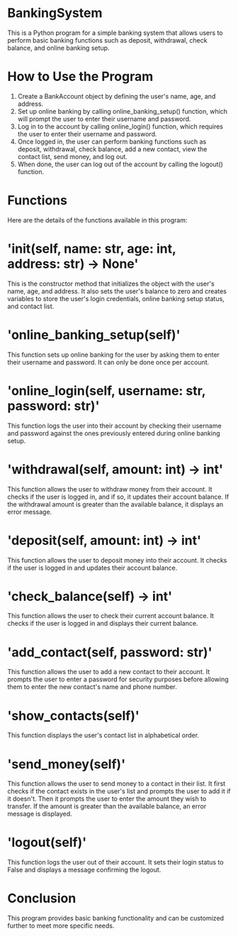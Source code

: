 # BankingSystem
This is a Python program for a simple banking system that allows users to perform basic banking functions such as deposit, withdrawal, check balance, and online banking setup.

# How to Use the Program

1. Create a BankAccount object by defining the user's name, age, and address.
2. Set up online banking by calling online_banking_setup() function, which will prompt the user to enter their username and password.
3. Log in to the account by calling online_login() function, which requires the user to enter their username and password.
4. Once logged in, the user can perform banking functions such as deposit, withdrawal, check balance, add a new contact, view the contact list, send money, and log out.
5. When done, the user can log out of the account by calling the logout() function.

# Functions
Here are the details of the functions available in this program:

# '__init__(self, name: str, age: int, address: str) -> None'
This is the constructor method that initializes the object with the user's name, age, and address. It also sets the user's balance to zero and creates variables to store the user's login credentials, online banking setup status, and contact list.

# 'online_banking_setup(self)'
This function sets up online banking for the user by asking them to enter their username and password. It can only be done once per account.

# 'online_login(self, username: str, password: str)'
This function logs the user into their account by checking their username and password against the ones previously entered during online banking setup.

# 'withdrawal(self, amount: int) -> int'
This function allows the user to withdraw money from their account. It checks if the user is logged in, and if so, it updates their account balance. If the withdrawal amount is greater than the available balance, it displays an error message.

# 'deposit(self, amount: int) -> int'
This function allows the user to deposit money into their account. It checks if the user is logged in and updates their account balance.

# 'check_balance(self) -> int'
This function allows the user to check their current account balance. It checks if the user is logged in and displays their current balance.

# 'add_contact(self, password: str)'
This function allows the user to add a new contact to their account. It prompts the user to enter a password for security purposes before allowing them to enter the new contact's name and phone number.

# 'show_contacts(self)'
This function displays the user's contact list in alphabetical order.

# 'send_money(self)'
This function allows the user to send money to a contact in their list. It first checks if the contact exists in the user's list and prompts the user to add it if it doesn't. Then it prompts the user to enter the amount they wish to transfer. If the amount is greater than the available balance, an error message is displayed.

# 'logout(self)'
This function logs the user out of their account. It sets their login status to False and displays a message confirming the logout.

# Conclusion
This program provides basic banking functionality and can be customized further to meet more specific needs.
